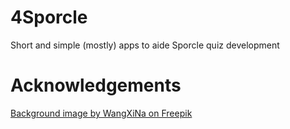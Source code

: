 # 4Sporcle
Short and simple (mostly) apps to aide Sporcle quiz development

# Acknowledgements

[Background image by WangXiNa on Freepik](href="https://www.freepik.com/free-ai-image/computer-network-computer-security_65693627.htm#page=3&query=cryptography&position=24&from_view=search&track=sph&uuid=2347fbf2-cc00-4fc3-8da4-7db43e1f3880")